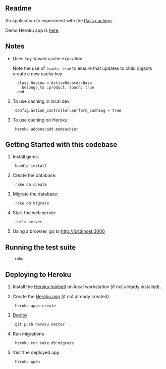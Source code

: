 ## Readme

An application to experiment with the [Rails caching](http://guides.rubyonrails.org/caching_with_rails.html).

Demo Heroku app is [here](http://sandbox-015-caching.herokuapp.com/).

## Notes
* Uses key-based cache expiration.

    Note the use of `touch: true` to ensure that updates to child objects create a new cache key

        class Review < ActiveRecord::Base
          belongs_to :product, touch: true
        end

2. To use caching in local dev:

        config.action_controller.perform_caching = true

3. To use caching on Heroku:

        heroku addons:add memcachier

## Getting Started with this codebase

1. Install gems:

        bundle install

2. Create the database:

        rake db:create

4. Migrate the database:

        rake db:migrate

5. Start the web server:

        rails server

6. Using a browser, go to [http://localhost:3000](http://localhost:3000)

## Running the test suite

        rake

## Deploying to Heroku

1. Install the [Heroku toolbelt](https://devcenter.heroku.com/articles/getting-started-with-rails4#local-workstation-setup) on local workstation (if not already installed).

2. Create the [Heroku app](https://devcenter.heroku.com/articles/getting-started-with-rails4#deploy-your-application-to-heroku) (if not already created).

        heroku apps:create

3. [Deploy](https://devcenter.heroku.com/articles/git#deploying-code)

        git push heroku master

4. Run migrations

        heroku run rake db:migrate

5. Visit the deployed app

        heroku open

